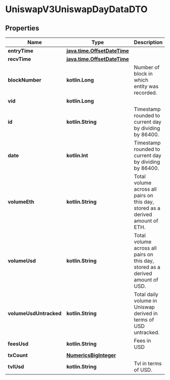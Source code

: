 
# UniswapV3UniswapDayDataDTO

## Properties
Name | Type | Description | Notes
------------ | ------------- | ------------- | -------------
**entryTime** | [**java.time.OffsetDateTime**](java.time.OffsetDateTime.md) |  |  [optional]
**recvTime** | [**java.time.OffsetDateTime**](java.time.OffsetDateTime.md) |  |  [optional]
**blockNumber** | **kotlin.Long** | Number of block in which entity was recorded. |  [optional]
**vid** | **kotlin.Long** |  |  [optional]
**id** | **kotlin.String** | Timestamp rounded to current day by dividing by 86400. |  [optional]
**date** | **kotlin.Int** | Timestamp rounded to current day by dividing by 86400. |  [optional]
**volumeEth** | **kotlin.String** | Total volume across all pairs on this day, stored as a derived amount of ETH. |  [optional]
**volumeUsd** | **kotlin.String** | Total volume across all pairs on this day, stored as a derived amount of USD. |  [optional]
**volumeUsdUntracked** | **kotlin.String** | Total daily volume in Uniswap derived in terms of USD untracked. |  [optional]
**feesUsd** | **kotlin.String** | Fees in USD |  [optional]
**txCount** | [**NumericsBigInteger**](NumericsBigInteger.md) |  |  [optional]
**tvlUsd** | **kotlin.String** | Tvl in terms of USD. |  [optional]



